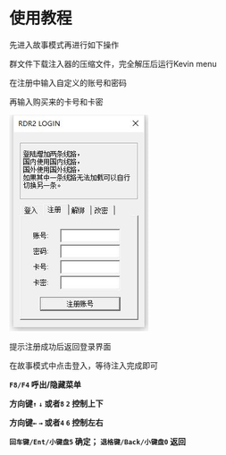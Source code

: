 # 使用教程

先进入故事模式再进行如下操作

群文件下载注入器的压缩文件，完全解压后运行Kevin menu

在注册中输入自定义的账号和密码

再输入购买来的卡号和卡密

![](<../../../.gitbook/assets/image (59).png>)

提示注册成功后返回登录界面

在故事模式中点击登入，等待注入完成即可

**`F8/F4` 呼出/隐藏菜单**

**方向键`↑`  `↓` 或者`8`  `2` 控制上下**

**方向键`←`  `→` 或者`4`  `6` 控制左右**

**`回车键/Ent/小键盘5` 确定； `退格键/Back/小键盘0` 返回**
